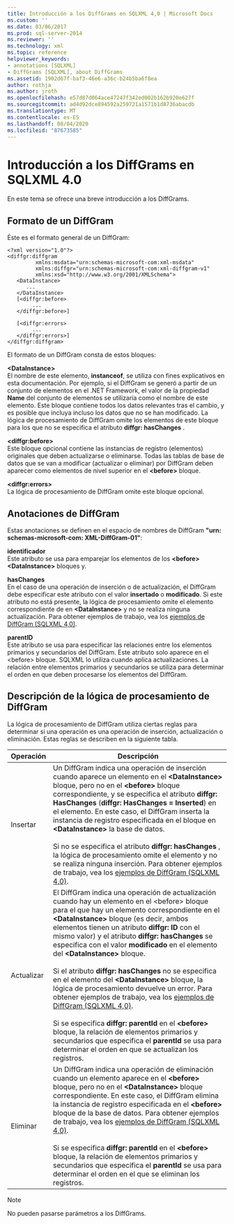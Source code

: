 ```yaml
---
title: Introducción a los DiffGrams en SQLXML 4,0 | Microsoft Docs
ms.custom: ''
ms.date: 03/06/2017
ms.prod: sql-server-2014
ms.reviewer: ''
ms.technology: xml
ms.topic: reference
helpviewer_keywords:
- annotations [SQLXML]
- DiffGrams [SQLXML], about DiffGrams
ms.assetid: 1902d67f-baf3-46e6-a36c-b24b5ba6f8ea
author: rothja
ms.author: jroth
ms.openlocfilehash: e57d87d064ace47247f342ed002b162b920e627f
ms.sourcegitcommit: ad4d92dce894592a259721a1571b1d8736abacdb
ms.translationtype: MT
ms.contentlocale: es-ES
ms.lasthandoff: 08/04/2020
ms.locfileid: "87673585"
---
```

# <a name="introduction-to-diffgrams-in-sqlxml-40"></a>Introducción a los DiffGrams en SQLXML 4.0
  En este tema se ofrece una breve introducción a los DiffGrams.  
  
## <a name="diffgram-format"></a>Formato de un DiffGram  
 Éste es el formato general de un DiffGram:  
  
```  
<?xml version="1.0"?>  
<diffgr:diffgram   
         xmlns:msdata="urn:schemas-microsoft-com:xml-msdata"  
         xmlns:diffgr="urn:schemas-microsoft-com:xml-diffgram-v1"  
         xmlns:xsd="http://www.w3.org/2001/XMLSchema">  
   <DataInstance>  
      ...  
   </DataInstance>  
   [<diffgr:before>  
        ...  
   </diffgr:before>]  
  
   [<diffgr:errors>  
        ...  
   </diffgr:errors>]  
</diffgr:diffgram>  
```  
  
 El formato de un DiffGram consta de estos bloques:  
  
 **\<DataInstance>**  
 El nombre de este elemento, **instanceof**, se utiliza con fines explicativos en esta documentación. Por ejemplo, si el DiffGram se generó a partir de un conjunto de elementos en el .NET Framework, el valor de la propiedad **Name** del conjunto de elementos se utilizaría como el nombre de este elemento. Este bloque contiene todos los datos relevantes tras el cambio, y es posible que incluya incluso los datos que no se han modificado. La lógica de procesamiento de DiffGram omite los elementos de este bloque para los que no se especifica el atributo **diffgr: hasChanges** .  
  
 **\<diffgr:before>**  
 Este bloque opcional contiene las instancias de registro (elementos) originales que deben actualizarse o eliminarse. Todas las tablas de base de datos que se van a modificar (actualizar o eliminar) por DiffGram deben aparecer como elementos de nivel superior en el **\<before>** bloque.  
  
 **\<diffgr:errors>**  
 La lógica de procesamiento de DiffGram omite este bloque opcional.  
  
## <a name="diffgram-annotations"></a>Anotaciones de DiffGram  
 Estas anotaciones se definen en el espacio de nombres de DiffGram **"urn: schemas-microsoft-com: XML-DiffGram-01"**:  
  
 **identificador**  
 Este atributo se usa para emparejar los elementos de los **\<before>** **\<DataInstance>** bloques y.  
  
 **hasChanges**  
 En el caso de una operación de inserción o de actualización, el DiffGram debe especificar este atributo con el valor **insertado** o **modificado**. Si este atributo no está presente, la lógica de procesamiento omite el elemento correspondiente de en **\<DataInstance>** y no se realiza ninguna actualización. Para obtener ejemplos de trabajo, vea los [ejemplos de DiffGram &#40;SQLXML 4,0&#41;](diffgram-examples-sqlxml-4-0.md).  
  
 **parentID**  
 Este atributo se usa para especificar las relaciones entre los elementos primarios y secundarios del DiffGram. Este atributo solo aparece en el \<before> bloque. SQLXML lo utiliza cuando aplica actualizaciones. La relación entre elementos primarios y secundarios se utiliza para determinar el orden en que deben procesarse los elementos del DiffGram.  
  
## <a name="understanding-the-diffgram-processing-logic"></a>Descripción de la lógica de procesamiento de DiffGram  
 La lógica de procesamiento de DiffGram utiliza ciertas reglas para determinar si una operación es una operación de inserción, actualización o eliminación. Estas reglas se describen en la siguiente tabla.  
  
|Operación|Descripción|  
|---------------|-----------------|  
|Insertar|Un DiffGram indica una operación de inserción cuando aparece un elemento en el **\<DataInstance>** bloque, pero no en el **\<before>** bloque correspondiente, y se especifica el atributo **diffgr: HasChanges** (**diffgr: HasChanges = Inserted**) en el elemento. En este caso, el DiffGram inserta la instancia de registro especificada en el bloque en **\<DataInstance>** la base de datos.<br /><br /> Si no se especifica el atributo **diffgr: hasChanges** , la lógica de procesamiento omite el elemento y no se realiza ninguna inserción. Para obtener ejemplos de trabajo, vea los [ejemplos de DiffGram &#40;SQLXML 4,0&#41;](diffgram-examples-sqlxml-4-0.md).|  
|Actualizar|El DiffGram indica una operación de actualización cuando hay un elemento en el \<before> bloque para el que hay un elemento correspondiente en el **\<DataInstance>** bloque (es decir, ambos elementos tienen un atributo **diffgr: ID** con el mismo valor) y el atributo **diffgr: hasChanges** se especifica con el valor **modificado** en el elemento del **\<DataInstance>** bloque.<br /><br /> Si el atributo **diffgr: hasChanges** no se especifica en el elemento del **\<DataInstance>** bloque, la lógica de procesamiento devuelve un error. Para obtener ejemplos de trabajo, vea los [ejemplos de DiffGram &#40;SQLXML 4,0&#41;](diffgram-examples-sqlxml-4-0.md).<br /><br /> Si se especifica **diffgr: parentId** en el **\<before>** bloque, la relación de elementos primarios y secundarios que especifica el **parentId** se usa para determinar el orden en que se actualizan los registros.|  
|Eliminar|Un DiffGram indica una operación de eliminación cuando un elemento aparece en el **\<before>** bloque, pero no en el **\<DataInstance>** bloque correspondiente. En este caso, el DiffGram elimina la instancia de registro especificada en el **\<before>** bloque de la base de datos. Para obtener ejemplos de trabajo, vea los [ejemplos de DiffGram &#40;SQLXML 4,0&#41;](diffgram-examples-sqlxml-4-0.md).<br /><br /> Si se especifica **diffgr: parentId** en el **\<before>** bloque, la relación de elementos primarios y secundarios que especifica el **parentId** se usa para determinar el orden en el que se eliminan los registros.|  
  
> [!NOTE]  
>  No pueden pasarse parámetros a los DiffGrams.  
  
  
